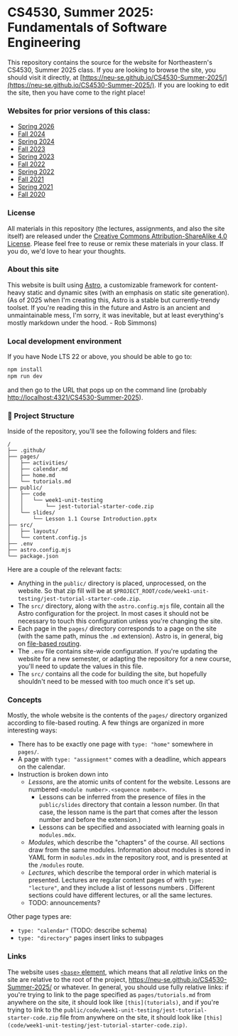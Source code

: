 # CS4530, Summer 2025: Fundamentals of Software Engineering

This repository contains the source for the website for Northeastern's CS4530, Summer 2025 class. If you are looking to browse the site, you should visit it directly, at [https://neu-se.github.io/CS4530-Summer-2025/](https://neu-se.github.io/CS4530-Summer-2025/). If you are looking to edit the site, then you have come to the right place!

### Websites for prior versions of this class:

- [Spring 2026](https://neu-se.github.io/CS4530-Spring-2025)
- [Fall 2024](https://neu-se.github.io/CS4530-Fall-2024)
- [Spring 2024](https://neu-se.github.io/CS4530-Spring-2024)
- [Fall 2023](https://neu-se.github.io/CS4530-Fall-2023)
- [Spring 2023](https://neu-se.github.io/CS4530-Spring-2023)
- [Fall 2022](https://neu-se.github.io/CS4530-Fall-2022)
- [Spring 2022](https://neu-se.github.io/CS4530-Spring-2022)
- [Fall 2021](https://pages.github.ccs.neu.edu/CS4530-Fall2021/CourseWebSite/)
- [Spring 2021](https://neu-se.github.io/CS4530-CS5500-Spring-2021/)
- [Fall 2020](https://pages.github.ccs.neu.edu/CS5500-CourseMaterials/CS4530-CS5500-Fall2020/)

### License

All materials in this repository (the lectures, assignments, and also the site itself) are released under the [Creative Commons Attribution-ShareAlike 4.0 License](https://creativecommons.org/licenses/by-sa/4.0/). Please feel free to reuse or remix these materials in your class. If you do, we'd love to hear your thoughts.

### About this site

This website is built using [Astro](https://astro.build/), a customizable framework for content-heavy static and dynamic sites (with an emphasis on static site generation). (As of 2025 when I'm creating this, Astro is a stable but currently-trendy toolset. If you're reading this in the future and Astro is an ancient and unmaintainable mess, I'm sorry, it was inevitable, but at least everything's mostly markdown under the hood. - Rob Simmons)

### Local development environment

If you have Node LTS 22 or above, you should be able to go to:

```sh
npm install
npm run dev
```

and then go to the URL that pops up on the command line (probably <http://localhost:4321/CS4530-Summer-2025>).

### 🚀 Project Structure

Inside of the repository, you'll see the following folders and files:

```text
/
├── .github/
├── pages/
│   ├── activities/
│   ├── calendar.md
│   ├── home.md
│   └── tutorials.md
├── public/
│   ├── code
│   │   └── week1-unit-testing
│   │       └── jest-tutorial-starter-code.zip
│   └── slides/
│       └── Lesson 1.1 Course Introduction.pptx
├── src/
│   ├── layouts/
│   └── content.config.js
├── .env
├── astro.config.mjs
└── package.json
```

Here are a couple of the relevant facts:

- Anything in the `public/` directory is placed, unprocessed, on the website. So that zip fill will be at `$PROJECT_ROOT/code/week1-unit-testing/jest-tutorial-starter-code.zip`.
- The `src/` directory, along with the `astro.config.mjs` file, contain all the Astro configuration for the project. In most cases it should not be necessary to touch this configuration unless you're changing the site.
- Each page in the `pages/` directory corresponds to a page on the site (with the same path, minus the `.md` extension). Astro is, in general, big on [file-based routing](https://docs.astro.build/en/basics/astro-pages/#file-based-routing).
- The `.env` file contains site-wide configuration. If you're updating the website for a new semester, or adapting the repository for a new course, you'll need to update the values in this file.
- The `src/` contains all the code for building the site, but hopefully shouldn't need to be messed with too much once it's set up.

### Concepts

Mostly, the whole website is the contents of the `pages/` directory organized according to file-based routing. A few things are organized in more interesting ways:

 - There has to be exactly one page with `type: "home"` somewhere in `pages/`.
 - A page with `type: "assignment"` comes with a deadline, which appears on the calendar.
 - Instruction is broken down into
   - _Lessons_, are the atomic units of content for the website. Lessons are numbered `<module number>.<sequence number>`. 
     - Lessons can be inferred from the presence of files in the `public/slides` directory that contain a lesson number. (In that case, the lesson name is the part that comes after the lesson number and before the extension.)
     - Lessons can be specified and associated with learning goals in `modules.mdx`. 
   - _Modules_, which describe the "chapters" of the course. All sections draw from the same modules. Information about modules is stored in YAML form in `modules.mdx` in the repository root, and is presented at the `/modules` route.
   - _Lectures_, which describe the temporal order in which material is presented. Lectures are regular content pages of with `type: "lecture"`, and they include a list of lessons numbers . Different sections could have different lectures, or all the same lectures.
   - TODO: announcements?

Other page types are:

 - `type: "calendar"` (TODO: describe schema)
 - `type: "directory"` pages insert links to subpages

### Links

The website uses [`<base>` element](https://developer.mozilla.org/en-US/docs/Web/HTML/Element/base), which means that all _relative_ links on the site are relative to the root of the project, <https://neu-se.github.io/CS4530-Summer-2025/> or whatever. In general, you should use fully relative links: if you're trying to link to the page specified as `pages/tutorials.md` from anywhere on the site, it should look like `[this](tutorials)`, and if you're trying to link to the `public/code/week1-unit-testing/jest-tutorial-starter-code.zip` file from anywhere on the site, it should look like `[this](code/week1-unit-testing/jest-tutorial-starter-code.zip)`.
